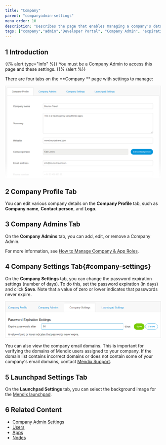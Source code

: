 ```yaml
---
title: "Company"
parent: "companyadmin-settings"
menu_order: 10
description: "Describes the page that enables managing a company's details."
tags: ["company","admin","Developer Portal", "Company Admin", "expiration settings"]
---
```

## 1 Introduction

{{% alert type="info" %}}
You must be a Company Admin to access this page and these settings.
{{% /alert %}}

There are four tabs on the **Company ** page with settings to manage:

![](attachments/company-profile.png)

## 2 Company Profile Tab

You can edit various company details on the **Company Profile** tab, such as **Company name**, **Contact person**, and **Logo**.

## 3 Company Admins Tab

On the **Company Admins** tab, you can add, edit, or remove a Company Admin.

For more information, see [How to Manage Company & App Roles](/developerportal/company-app-roles/manage-roles).

## 4 Company Settings Tab{#company-settings}

On the **Company Settings** tab, you can change the password expiration settings (number of days). To do this, set the password expiration (in days) and click **Save**. Note that a value of zero or lower indicates that passwords never expire.

![](attachments/password-expiration.png)

You can also view the company email domains. This is important for verifying the domains of Mendix users assigned to your company. If the domain list contains incorrect domains or does not contain some of your company's email domains, contact [Mendix Support](mailto:support@mendix.com).

## 5 Launchpad Settings Tab

On the **Launchpad Settings** tab, you can select the background image for the [Mendix launchpad](https://home.mendix.com/home/).

## 6 Related Content

* [Company Admin Settings](companyadmin-settings)
* [Users](nodes)
* [Apps](apps)
* [Nodes](nodes)
